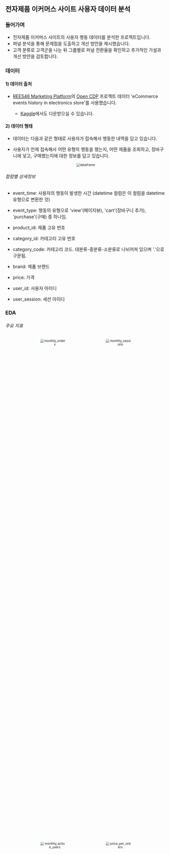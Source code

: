 ## 전자제품 이커머스 사이트 사용자 데이터 분석



### 들어가며

- 전자제품 이커머스 사이트의 사용자 행동 데이터를 분석한 프로젝트입니다.
- 퍼널 분석을 통해 문제점을 도출하고 개선 방안을 제시했습니다.
- 고객 분류로 고객군을 나눈 뒤 그룹별로 퍼널 전환율을 확인하고 추가적인 가설과 개선 방안을 검토합니다.



### 데이터

#### 1) 데이터 출처

 - [REES46 Marketing Platform](https://rees46.com/)의 [Open CDP](https://rees46.com/en/open-cdp) 프로젝트 데이터 'eCommerce events history in electronics store'를 사용했습니다.

	- [Kaggle](https://www.kaggle.com/mkechinov/ecommerce-events-history-in-electronics-store)에서도 다운받으실 수 있습니다.



#### 2) 데이터 형태

* 데이터는 다음과 같은 형태로 사용자가 접속해서 행동한 내역을 담고 있습니다.

* 사용자가 언제 접속해서 어떤 유형의 행동을 했는지, 어떤 제품을 조회하고, 장바구니에 넣고, 구매했는지에 대한 정보를 담고 있습니다.

   

<p align="center"><img src="/plots/dataframe_view.png" alt="dataframe" style="zoom:70%;" /></p>

###### 컬럼별 상세정보

* event_time: 사용자의 행동이 발생한 시간 (datetime 컬럼은 이 컬럼을 datetime 유형으로 변환한 것)

* event_type: 행동의 유형으로 'view'(페이지뷰), 'cart'(장바구니 추가), 'purchase'(구매) 중 하나임.

* product_id: 제품 고유 번호

* category_id: 카테고리 고유 번호

* category_code: 카테고리 코드. 대분류-중분류-소분류로 나뉘어져 있으며 '.'으로 구문됨.

* brand: 제품 브랜드

* price: 가격

* user_id: 사용자 아이디

* user_session: 세션 아이디

  

### EDA



###### 주요 지표

<p float="left" align="center">
  <img src="/plots/monthly_orders.png" alt="monthly_orders" style="zoom:70%;" width="40%"/> 
  <img src="/plots/monthly_sessions.png" alt="monthly_sessions" style="zoom:70%;"  width="40%"/>
</p>

<p float="left" align="center">
  <img src="/plots/monthly_active_users.png" alt="monthly_active_users" style="zoom:70%;" width="40%" /> 
  <img src="/plots/price_per_orders.png" alt="price_per_orders" style="zoom:70%;" width="40%" /> 
</p>

<p float="left" align="center">
  <img src="/plots/bounce_rate.png" alt="bounce_rate.csv" style="zoom:70%;" width="40%"/>
  <img src="/plots/price_per_user.png" alt="bounce_rate.csv" style="zoom:70%;" width="40%"/>
</p>



* 월별 세션 수는 2020년 10월 이후 증가하고 있지 않지만 MAU와 주문 건수는 장기적으로 증가하는 추세입니다.
* 건단가와 객단가가 모두 증가하고 있어 신규 고객 유치 시 매출이 증가할 것으로 예상됩니다.
* 첫 페이지에서 유저가 이탈하는 반송율 역시 증가하고 있어 랜딩 페이지 개선이 필요할 것으로 보입니다. 



###### 코호트 분석

<p align="center">
  <img src="/plots/cohort_analysis.png" alt="node.csv" style="zoom:70%;"  />
</p>

* M-1 리텐션이 최대 6%이며, 코호트간 비교했을 때 시간이 지나면서 점차 하락하는 추세입니다.
* 동일 코호트에서도 시간이 지날수록 리텐션 수치가 떨어지고 있어 **서비스의 흡입력이 높지 않은 것**으로 판단됩니다.





### 퍼널 분석

- 고객의 구매 여정을 분석하기 위해 퍼널 분석을 진행했습니다.

- 페이지뷰(view) -> 장바구니(cart) -> 구매(purchase) 순서의 퍼널별로 전환율이 얼마나 되는지 살펴봅니다.

  

<p align="center"><img src="/plots/conversion-funnel.png" alt="conversion-funnel" style="zoom:70%;" /></p>

###### 분석결과

- view -> cart 전환율: 8.45%
- cart -> purshase 전환율: 58.99%
- 장바구니에 상품을 담은 경우 구매로 이어지는 경우가 절반 이상입니다.
- 반면 페이지 조회 후 장바구니 이용으로 이어질 확률이 낮아 고객들이 원하는 상품이 없는 것은 아닌지 의심됩니다.



### 고객 분류

- 고객군별로 전환율의 양상이 다르게 나타나는지 확인하기 위해 먼저 고객 segmentation을 진행했습니다.
- 기본적을 RFM 프레임워크를 사용해 고객을 분류했습니다. 
  * Recency: 최근 3개월 간 구매 이력이 있는지
  * Frequency: 주문 건수는 얼마나 되는지
  * Monetary: 주문 금액은 얼마나 되는지
- 브랜드 제품을 얼마나 선호하느냐에 따라 고객의 특성이 다르게 나타날 것으로 보고, 브랜드 제품 구매 비율 변수를 추가했습니다.



#### 방법론: K-Means

<p align="center"><img src="/plots/inertia.png" alt="inertia" style="zoom:70%;" /></p>

* 적정 클러스터 수를 구하기 위해 클러스터 수에 따라 inertia를 계산합니다.
* 그래프의 기울기가 크게 꺾이는 지점이 4 => 적정 클러스터의 수를 4로 놓고 클러스터링 진행했습니다.



#### 고객 분류 결과

* K-means 방법으로 고객군을 분류한 결과 고객군별 특성을 다음과 같이 시각화하고 정리할 수 있었습니다.

  

<p float="left" align="center">
  <img src="/plots/cluster_recency.png" alt="cluster_recency" style="zoom:70%;" width="45%" /> 
  <img src="/plots/cluster_orders.png" alt="cluster_orders" style="zoom:70%;" width="45%"  /> 
  <img src="/plots/cluster_price.png" alt="cluster_price" style="zoom:70%;" width="45%"  />
   <img src="/plots/cluster_brand_pref.png" alt="cluster_brand_pref" style="zoom:70%;" width="45%"  />
</p>
#### 

##### 고객군별 특성 정리

- 0번 그룹
  - 최근 구매한 비율이 낮으며 평균 구매 건수가 1.5회 정도로 낮음.
  - 구매액도 적은 편으로 저렴한 제품을 1~2회 구매했고 구매 빈도가 낮은 그룹.
  - 브랜드 제품을 구매한 비율도 낮음.
  - 전반적으로 충성도가 낮은 그룹. 전체 회원의 약 13%
- 1번 그룹
  - 구매 빈도가 4.3회로 비교적 높고 구매 건단가도 335불 정도로 높은 편임.
  - 브랜드를 구매한 비율이 90% 이상이며 최근 구매한 비율 역시 77.9%에 달함.
  - 비교적 꾸준히 제품을 구매할 의사가 있는 그룹으로 보임. 전체 회원의 2%
- 2번 그룹
  - 구매 빈도와 구매액이 모두 높고, 브랜드 제품 구매 비율이 95%에 달함.
  - 최근 구매한 비율도 80%인 VIP 그룹으로 충성도가 매우 높음.
  - 전체 회원의 0.48%에 그침.
- 3번 그룹
  - 구매 빈도와 구매액 모두 비교적 낮은 편이나 0번 그룹보다는 양호함.
  - 최근 구매 비율과 브랜드 제품 구매 비율은 양호한 편임.
  - 전체 회원의 5.3%를 차지함.
- 4번 그룹
  - 구매 경험이 전혀 없는 그룹.
  - 전체 회원의 78%에 달해 이들의 구매를 유도하는 것이 시급해 보임.






### 고객군별 퍼널 분석



<p align="center"><img src="/plots/conversion-funnel-by-customer-segmentation.png" alt="conversion-funnel" style="zoom:70%;" /></p>

##### 분석 결과

- 구매를 전혀 하지 않은 4번 그룹을 제외하면 view -> cart 단계의 전환율이 양호함. 모두 50% 이상의 전환율을 보여주고 있음.
- 즉 view -> cart 단계 전환율을 제고하기 위해서는 4번 그룹의 활동을 활성화할 필요가 있음.
- 이들이 원하는 제품이 없어서 구매를 하지 않는 것인지, 아니면 그저 제품 정보를 찾기 위해 접속하는 것인지 확인해야 할 것으로 보임.
- 또한 4번 그룹은 cart -> purchase 단계의 전환율이 0임. 이들이 결제 과정을 진행하는 도중에 이탈하는 것인지, 아니면 결제 단계를 아예 진행하지 않은 것인지, 원인은 무엇인지 등을 확인할 필요가 있음.
- 4번 그룹을 제외한 모든 그룹에서 cart -> purchase 단계의 전환율은 100%임. 즉, 장바구니에 담은 이후에는 대부분 결제로 연결됨. 따라서 결제 과정에서 특별한 불편함은 없는 것으로 예상됨.
- 0번 그룹의 경우 view -> cart 비율보다 view -> purchase 단계의 비율이 더 높음. 장바구니에 담지 않고 바로 구매를 하는 고객들이 존재한다는 의미임. 0번 그룹은 구매액이 작아 비교적 손쉽게 구매를 진행하는 것으로 해석됨.
- 충성도가 낮은 것으로 분석된 0번 그룹의 전환율이 1,2,3번 그룹보다 높음. 0번 그룹은 구매 빈도 대비 구매 의사는 비교적 확실해 보이므로 업셀링이나 크로스셀링을 유도하면 좋을 것으로 예상됨.
